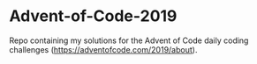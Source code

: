 # Advent-of-Code-2019

Repo containing my solutions for the Advent of Code daily coding challenges (https://adventofcode.com/2019/about).
